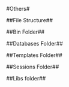 #Others#

##File Structure##

##Bin Folder##

##Databases Folder##

##Templates Folder##

##Sessions Folder##

##Libs folder##

